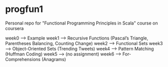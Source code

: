 # progfun1
Personal repo for "Functional Programming Principles in Scala" course on coursera

week0 --> Example
week1 --> Recursive Functions (Pascal’s Triangle, Parentheses Balancing, Counting Change)
week2 --> Functional Sets
week3 --> Object-Oriented Sets (Trending Tweets)
week4 --> Pattern Matching (Huffman Coding)
week5 --> (no assignment)
week6 --> For-Comprehensions (Anagrams)
